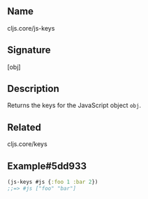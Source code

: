 ## Name
cljs.core/js-keys

## Signature
[obj]

## Description

Returns the keys for the JavaScript object `obj`.

## Related
cljs.core/keys

## Example#5dd933

```clj
(js-keys #js {:foo 1 :bar 2})
;;=> #js ["foo" "bar"]
```
